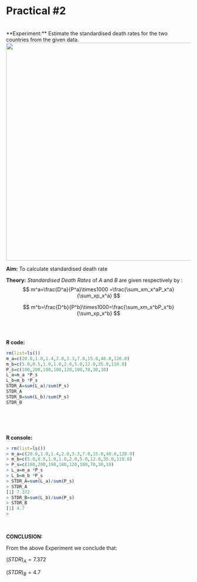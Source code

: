 # Practical #2



<br>
**Experiment:** Estimate the standardised death rates for the two countries from the given data.

<img src="file:///C:/Users/Pranav/AppData/Roaming/marktext/images/2022-08-17-01-01-26-image.png" title="" alt="" width="592">


**Aim:** To calculate standardised death rate

**Theory:** *Standardised Death Rates* of *A* and *B* are given respectively by :
$$
m^a=\frac{D^a}{P^a}\times1000 =\frac{\sum_xm_x^aP_x^a}{\sum_xp_x^a}
$$

$$
m^b=\frac{D^b}{P^b}\times1000=\frac{\sum_xm_x^bP_x^b}{\sum_xp_x^b}
$$

<br>

<br>



**R code:** 

```r
rm(list=ls())
m_a=c(20.0,1.0,1.4,2.0,3.3,7.0,15.0,40.0,120.0)
m_b=c(5.0,0.5,1.0,1.0,2.0,5.0,12.0,35.0,110.0)
P_s=c(100,200,190,180,120,100,70,30,10)
L_a=m_a *P_s
L_b=m_b *P_s
STDR_A=sum(L_a)/sum(P_s)
STDR_A
STDR_B=sum(L_b)/sum(P_s)
STDR_B
```

<br>

<br>

<br>





**R console:** 

``` R
> rm(list=ls())
> m_a=c(20.0,1.0,1.4,2.0,3.3,7.0,15.0,40.0,120.0)
> m_b=c(5.0,0.5,1.0,1.0,2.0,5.0,12.0,35.0,110.0)
> P_s=c(100,200,190,180,120,100,70,30,10)
> L_a=m_a *P_s
> L_b=m_b *P_s
> STDR_A=sum(L_a)/sum(P_s)
> STDR_A
[1] 7.372
> STDR_B=sum(L_b)/sum(P_s)
> STDR_B
[1] 4.7
> 
```



<br>

**CONCLUSION:**

From the above Experiment we conclude that:

$(STDR)_A=7.372$

$(STDR)_B=4.7$
